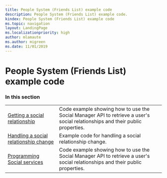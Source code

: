 ```yaml
---
title: People System (Friends List) example code
description: People System (Friends List) example code.
kindex: People System (Friends List) example code
ms.topic: navigation
layout: LandingPage
ms.localizationpriority: high
author: mlamaute
ms.author: migreen
ms.date: 11/01/2019
---
```


# People System (Friends List) example code


### In this section

|     |     |
| --- | --- |
| [Getting a social relationship](live-getting-a-social-relationship.md) | Code example showing how to use the Social Manager API to retrieve a user's social relationships and their public properties. |
| [Handling a social relationship change](live-handling-a-relationship-change.md) | Example code for handling a social relationship change. |
| [Programming Social services](live-retrieving-social-relationships-winrt.md) | Code example showing how to use the Social Manager API to retrieve a user's social relationships and their public properties. |
